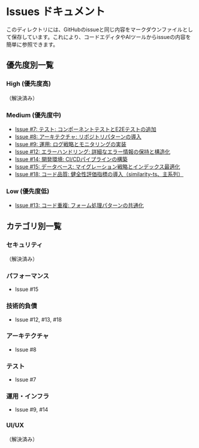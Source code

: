 # Issues ドキュメント

このディレクトリには、GitHubのissueと同じ内容をマークダウンファイルとして保存しています。これにより、コードエディタやAIツールからissueの内容を簡単に参照できます。

## 優先度別一覧

### High (優先度高)
（解決済み）

### Medium (優先度中)
- [Issue #7: テスト: コンポーネントテストとE2Eテストの追加](./issue-07-testing-coverage.md)
- [Issue #8: アーキテクチャ: リポジトリパターンの導入](./issue-08-architecture-repository.md)
- [Issue #9: 運用: ログ戦略とモニタリングの実装](./issue-09-logging-monitoring.md)
- [Issue #12: エラーハンドリング: 詳細なエラー情報の保持と構造化](./issue-12-error-handling.md)
- [Issue #14: 開発環境: CI/CDパイプラインの構築](./issue-14-cicd-pipeline.md)
- [Issue #15: データベース: マイグレーション戦略とインデックス最適化](./issue-15-database-optimization.md)
- [Issue #18: コード品質: 健全性評価指標の導入（similarity-ts、主系列）](./issue-18-code-health-metrics.md)

### Low (優先度低)
- [Issue #13: コード重複: フォーム処理パターンの共通化](./issue-13-code-duplication.md)

## カテゴリ別一覧

### セキュリティ
（解決済み）

### パフォーマンス
- Issue #15

### 技術的負債
- Issue #12, #13, #18

### アーキテクチャ
- Issue #8

### テスト
- Issue #7

### 運用・インフラ
- Issue #9, #14

### UI/UX
（解決済み）